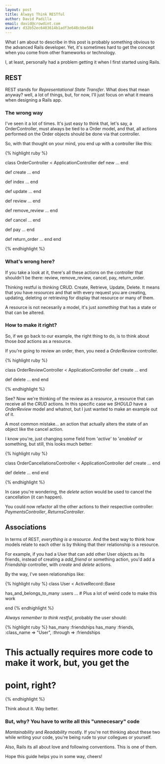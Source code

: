 ```yaml
---
layout: post
title: Always Think RESTful
author: David Padilla
email: david@crowdint.com
avatar: d32b52ec6403614b1adf3e648cbbe584
---
```


What I am about to describe in this post is probably something obvious to the
advanced Rails developer. Yet, it's sometimes hard to get the concept
when you come from other frameworks or technology.

I, at least, personally had a problem getting it when I first started
using Rails.

## REST

REST stands for *Representational State Transfer*.
What does that mean anyway? well, a lot of things, but, for now, I'll
just focus on what it means when designing a Rails app.

### The wrong way

I've seen it a lot of times. It's just easy to think that, let's say, a
OrderController, must always be tied to a Order model, and that,
all actions performed on the Order objects should be done via that controller.

So, with that thought on your mind, you end up with a controller like this:

{% highlight ruby %}

class OrderController < ApplicationController
  def new
    ...
  end

  def create
    ...
  end

  def index
    ...
  end

  def update
    ...
  end

  def review
    ...
  end

  def remove_review
    ...
  end

  def cancel
    ...
  end

  def pay
    ...
  end

  def return_order
    ...
  end
end

{% endhighlight %}

### What's wrong here?

If you take a look at it, there's all these actions on the controller
that shouldn't be there: review, remove_review, cancel, pay,
return_order.

Thinking restful is thinking CRUD. Create, Retrieve, Update, Delete. It
means that you have *resources* and that with every request you are
creating, updating, deleting or retrieving for display that resource or
many of them.

A resource is not necesarily a model, it's just *something* that has a
state or that can be altered.

### How to make it right?

So, if we go back to our example, the right thing to do, is to think
about those *bad* actions as a resource.

If you're going to review an order, then, you need a *OrderReview*
controller.


{% highlight ruby %}

class OrderReviewController < ApplicationController
  def create
    ...
  end

  def delete
    ...
  end
end

{% endhighlight %}

See? Now we're thinking of the review as a *resource*, a resource that
can receive all the *CRUD* actions. In this specific case we *SHOULD* have
a *OrderReview* model and whatnot, but I just wanted to make an example
out of it.

A most common mistake... an action that actually alters the state of an
object like the cancel action.

I know you're, just changing some field from '*active*' to '*enabled*' or
something, but still, this looks much better:

{% highlight ruby %}

class OrderCancellationsController < ApplicationController
  def create
    ...
  end

  def delete
    ...
  end
end

{% endhighlight %}

In case you're wondering, the *delete* action would be used to cancel the
cancellation (it can happen).

You could now refactor all the other actions to their respective
controller: *PaymentsController*, *ReturnsController*.

## Associations

In terms of REST, *everything is a resource*. And the best way to think
how models relate to each other is by thiking that their relationship is
a resource.

For example, if you had a User that can add other User objects as its
friends, instead of creating a *add_friend* or something action, you'd add
a *Friendship* controller, with *create* and *delete* actions.

By the way, I've seen relationships like:

{% highlight ruby %}
class User < ActiveRecord::Base

  has_and_belongs_to_many :users ... # Plus a lot of weird code to make this work

end
{% endhighlight %}

*Always remember to think restful*, probably the user should:

{% highlight ruby %}
has_many :friendships
has_many :friends, :class_name => "User", :through => :friendships

# This actually requires more code to make it work, but, you get the
# point, right?
{% endhighlight %}

Think about it. Way better.

### But, why? You have to write all this "unnecesary" code

*Mantainability* and *Readability* mostly. If you're not thinking about
these two while writing your code, you're being rude to your collegues
or yourself.

Also, Rails its all about love and following conventions. This is one of
them.

Hope this guide helps you in some way, cheers!

